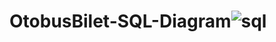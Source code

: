 # OtobusBilet-SQL-Diagram![sql](https://user-images.githubusercontent.com/121049907/230918424-b80a004d-57cb-4286-b473-391ba20ece30.png)
